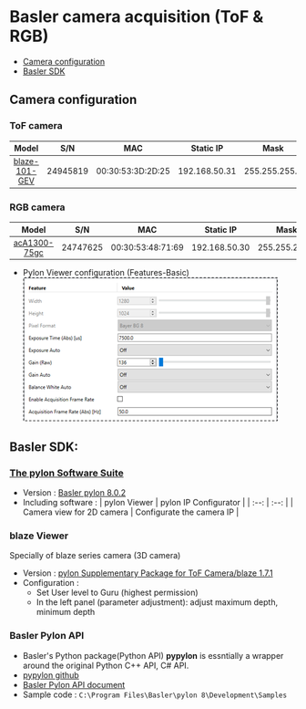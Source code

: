 # Basler camera acquisition (ToF & RGB)
 
- [Camera configuration](#camera-configuration)
- [Basler SDK](#basler-sdk)

## Camera configuration
### ToF camera
| Model | S/N | MAC | Static IP | Mask | Gate |
| :---: | :---: | :---: | :---: | :---: | :---: |
| [blaze-101-GEV](https://docs.baslerweb.com/blaze-101?_gl=1*3x5v93*_gcl_au*MTE4MTUyODIwOS4xNzYwOTM5NTEx*_ga*NjQ3Njg1OTE3LjE3NjA5Mzk1MTE.*_ga_5KSFYEQ7CY*czE3NjEwOTAzODAkbzQkZzEkdDE3NjEwOTAzOTckajQzJGwwJGgw#hardware-requirements) | 24945819 | 00:30:53:3D:2D:25 | 192.168.50.31 | 255.255.255.0 | 0.0.0.0 |

### RGB camera
| Model | S/N | MAC | Static IP | Mask | Gate |
| :---: | :---: | :---: | :---: | :---: | :---: |
| [acA1300-75gc](https://docs.baslerweb.com/aca1300-75gc) | 24747625 | 00:30:53:48:71:69 | 192.168.50.30 | 255.255.255.0 | 0.0.0.0 |
- Pylon Viewer configuration (Features-Basic)  
  ![acA1300_75gc_Pylon_Viewer_config](./images/acA1300_75gc_Pylon_Viewer_config.png)

## Basler SDK:
### [The pylon Software Suite](https://www.baslerweb.com/en/software/pylon-software-suite/)
- Version : [Basler pylon 8.0.2](https://www.baslerweb.com/zh-tw/downloads/software/1378313866/?downloadCategory.values.label.data=pylon+Supplementary+Package&downloadCategory.values.label.data=pylon)
- Including software : 
  | pylon Viewer | pylon IP Configurator |
  | :--: | :--: |
  | Camera view for 2D camera | Configurate the camera IP | 

### blaze Viewer
Specially of blaze series camera (3D camera)
- Version : [pylon Supplementary Package for ToF Camera/blaze 1.7.1](https://www.baslerweb.com/zh-tw/downloads/software/2633371261/?downloadCategory.values.label.data=pylon+Supplementary+Package)
- Configuration : 
  - Set User level to Guru (highest permission)
  - In the left panel (parameter adjustment): adjust maximum depth, minimum depth

### Basler Pylon API
- Basler's Python package(Python API) **pypylon** is essntially a wrapper around the original Python C++ API, C# API.
- [pypylon github](https://github.com/basler/pypylon/tree/master)
- [Basler Pylon API document](https://zh.docs.baslerweb.com/pylonapi/index)
- Sample code : `C:\Program Files\Basler\pylon 8\Development\Samples`
